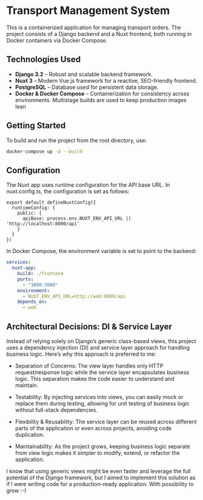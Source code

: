 # Transport Management System

This is a containerized application for managing transport orders. The project consists of a Django backend and a Nuxt frontend, both running in Docker containers via Docker Compose.

## Technologies Used

- **Django 3.2** – Robust and scalable backend framework.
- **Nuxt 3** – Modern Vue.js framework for a reactive, SEO-friendly frontend.
- **PostgreSQL** – Database used for persistent data storage.
- **Docker & Docker Compose** – Containerization for consistency across environments. Multistage builds are used to keep production images lean
## Getting Started

To build and run the project from the root directory, use:

```bash
docker-compose up -d --build
```

## Configuration
The Nuxt app uses runtime configuration for the API base URL. In nuxt.config.ts, the configuration is set as follows:
```
export default defineNuxtConfig({
  runtimeConfig: {
    public: {
      apiBase: process.env.NUXT_ENV_API_URL || 'http://localhost:8000/api'
    }
  }
})
```
In Docker Compose, the environment variable is set to point to the backend:
```yaml
services:
  nuxt-app:
    build: ./frontend
    ports:
      - "3000:3000"
    environment:
      - NUXT_ENV_API_URL=http://web:8000/api
    depends_on:
      - web
```

## Architectural Decisions: DI & Service Layer
Instead of relying solely on Django’s generic class-based views, this project uses a dependency injection (DI) and service layer approach for handling business logic. Here’s why this approach is preferred to me:
- Separation of Concerns:
The view layer handles only HTTP request/response logic while the service layer encapsulates business logic. This separation makes the code easier to understand and maintain.

- Testability:
By injecting services into views, you can easily mock or replace them during testing, allowing for unit testing of business logic without full-stack dependencies.

- Flexibility & Reusability:
The service layer can be reused across different parts of the application or even across projects, avoiding code duplication.

- Maintainability:
As the project grows, keeping business logic separate from view logic makes it simpler to modify, extend, or refactor the application.

I know that using generic views might be even faster and leverage the full potential of the Django framework, but I aimed to implement this solution as if I were writing code for a production-ready application. With possibility to grow :-)
